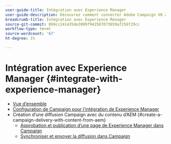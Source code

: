 ```yaml
---
user-guide-title: Intégration avec Experience Manager
user-guide-description: Découvrez comment connecter Adobe Campaign V8 à Adobe Experience Manager pour vous permettre de gérer des modèles de diffusion d’emails, des ressources et des formulaires dans Experience Manager.
breadcrumb-title: Intégration avec Experience Manager
source-git-commit: 8b9cc241435de3009f942587073659af256f29cc
workflow-type: tm+mt
source-wordcount: '67'
ht-degree: 1%

---
```



# Intégration avec Experience Manager {#integrate-with-experience-manager}

+ [Vue d’ensemble](/help/tutorial-integrate-with-experience-manager/overview.md)
+ [Configuration de Campaign pour l’intégration de Experience Manager](/help/tutorial-integrate-with-experience-manager/configure-campaign-for-aem-integration.md)
+ Création d’une diffusion Campaign avec du contenu d’AEM {#create-a-campaign-delivery-with-content-from-aem}
   + [Approbation et publication d’une page de Experience Manager dans Campaign](/help/tutorial-integrate-with-experience-manager/approve-and-publish-aem-page-to-campaign.md)
   + [Synchroniser et envoyer la diffusion dans Campaign](/help/tutorial-integrate-with-experience-manager/synchronize-and-send-an-aem-delivery-in-campaign.md)

